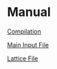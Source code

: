 # Manual
[Compilation](INSTALLATION.md)

[Main Input File](MAIN_INPUT.md)

[Lattice File](LATTICE.md)
